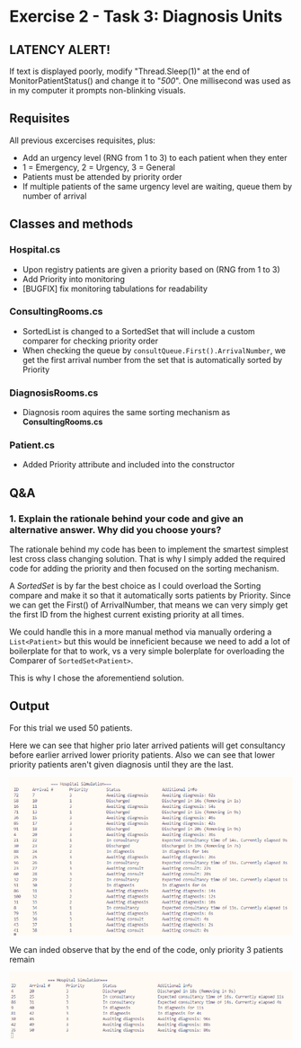 # Exercise 2 - Task 3: Diagnosis Units

## LATENCY ALERT!
If text is displayed poorly, modify "Thread.Sleep(1)" at the end of MonitorPatientStatus() and change it to "*500*". One millisecond was used as in my computer it prompts non-blinking visuals.

## Requisites
All previous excercises requisites, plus:
* Add an urgency level (RNG from 1 to 3) to each patient when they enter
* 1 = Emergency, 2 = Urgency, 3 = General
* Patients must be attended by priority order
* If multiple patients of the same urgency level are waiting, queue them by number of arrival

## Classes and methods
### Hospital.cs
* Upon registry patients are given a priority based on (RNG from 1 to 3)
* Add Priority into monitoring
* [BUGFIX] fix monitoring tabulations for readability

### ConsultingRooms.cs
* SortedList is changed to a SortedSet that will include a custom comparer for checking priority order
* When checking the queue by `consultQueue.First().ArrivalNumber`, we get the first arrival number from the set that is automatically sorted by Priority

### DiagnosisRooms.cs
* Diagnosis room aquires the same sorting mechanism as **ConsultingRooms.cs**

### Patient.cs
* Added Priority attribute and included into the constructor

## Q&A
### 1. Explain the rationale behind your code and give an alternative answer. Why did you choose yours?
The rationale behind my code has been to implement the smartest simplest lest cross class changing solution.
That is why I simply added the required code for adding the priority and then focused on the sorting mechanism.

A *SortedSet* is by far the best choice as I could overload the Sorting compare and make it so that it automatically sorts patients by Priority. Since we can get the First() of ArrivalNumber, that means we can very simply get the first ID from the highest current existing priority at all times.

We could handle this in a more manual method via manually ordering a `List<Patient>` but this would be inneficient because we need to add a lot of boilerplate for that to work, vs a very simple bolerplate for overloading the Comparer of `SortedSet<Patient>`. 

This is why I chose the aforementiend solution.

## Output
For this trial we used 50 patients.

Here we can see that higher prio later arrived patients will get consultancy before earlier arrived lower priority patients. Also we can see that lower priority patients aren't given diagnosis until they are the last.

![alt text](output.png)

We can inded observe that by the end of the code, only priority 3 patients remain

![alt text](output3.png)